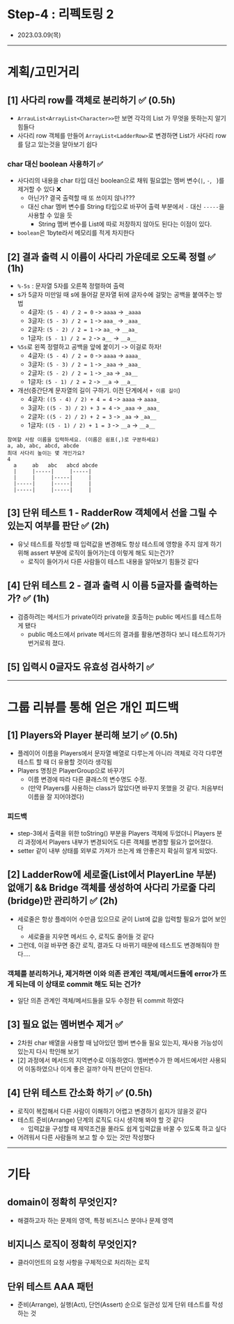 # Step-4 : 리펙토링 2
- 2023.03.09(목)

---
# 계획/고민거리
## [1] 사다리 row를 객체로 분리하기 ✅ (0.5h)
- `ArrauList<ArrayList<Character>>`만 보면 각각의 List 가 무엇을 뜻하는지 알기 힘들다
- 사다리 row 객체를 만들어 `ArrayList<LadderRow>`로 변경하면 List가 사다리 row를 담고 있는것을 알아보기 쉽다

### char 대신 boolean 사용하기 ✅
- 사다리의 내용을 char 타입 대신 boolean으로 채워 필요없는 멤버 변수(`|`, `-`, ` `)를 제거할 수 있다 ❌
  - 아닌가? 결국 출력할 때 또 쓰이지 않나???
  - 대신 char 멤버 변수를 String 타입으로 바꾸어 출력 부분에서 `-` 대신 `-----`을 사용할 수 있을 듯
    - String 멤버 변수를 List에 따로 저장하지 않아도 된다는 이점이 있다.
- `boolean`은 1byte라서 메모리를 적게 차지한다

## [2] 결과 출력 시 이름이 사다리 가운데로 오도록 정렬 ✅ (1h)
- `%-5s` : 문자열 5자를 오른쪽 정렬하여 출력
- s가 5글자 미만일 때 s에 들어갈 문자열 뒤에 글자수에 걸맞는 공백을 붙여주는 방법
  - 4글자: `(5 - 4) / 2 = 0` -> `aaaa`  -> `_aaaa`
  - 3글자: `(5 - 3) / 2 = 1` -> `aaa_`  -> `_aaa_`
  - 2글자: `(5 - 2) / 2 = 1` -> `aa_`   -> `__aa_`
  - 1글자: `(5 - 1) / 2 = 2` -> `a__`   -> `__a__`
- `%5s`로 왼쪽 정렬하고 공백을 앞에 붙이기 -> 이걸로 하자!
  - 4글자: `(5 - 4) / 2 = 0` -> `aaaa`  -> `aaaa_`
  - 3글자: `(5 - 3) / 2 = 1` -> `_aaa`  -> `_aaa_`
  - 2글자: `(5 - 2) / 2 = 1` -> `_aa`   -> `_aa__`
  - 1글자: `(5 - 1) / 2 = 2` -> `__a`   -> `__a__`
- 개선(중간단계 문자열의 길이 구하기. 이전 단계에서 `+ 이름 길이`)
  - 4글자: `((5 - 4) / 2) + 4 = 4` -> `aaaa`  -> `aaaa_`
  - 3글자: `((5 - 3) / 2) + 3 = 4` -> `_aaa`  -> `_aaa_`
  - 2글자: `((5 - 2) / 2) + 2 = 3` -> `_aa`   -> `_aa__`
  - 1글자: `((5 - 1) / 2) + 1 = 3` -> `__a`   -> `__a__`
```text
참여할 사람 이름을 입력하세요. (이름은 쉼표(,)로 구분하세요)
a, ab, abc, abcd, abcde
최대 사다리 높이는 몇 개인가요?
4
  a     ab   abc   abcd abcde 
  |     |-----|     |-----|
  |     |     |-----|     |
  |-----|     |-----|     |
  |-----|     |-----|     |
```

## [3] 단위 테스트 1 - RadderRow 객체에서 선을 그릴 수 있는지 여부를 판단 ✅ (2h)
- 유닛 테스트를 작성할 때 입력값을 변경해도 항상 테스트에 영향을 주지 않게 하기 위해 assert 부분에 로직이 들어가는데 이렇게 해도 되는건가?
  - 로직이 들어가서 다른 사람들이 테스트 내용을 알아보기 힘들것 같다

## [4] 단위 테스트 2 - 결과 출력 시 이름 5글자를 출력하는가? ✅ (1h)
- 검증하려는 메서드가 private이라 private을 호출하는 public 메서드를 테스트하게 됐다
  - public 메소드에서 private 메서드의 결과를 활용/변경하다 보니 테스트하기가 번거로워 졌다.

## [5] 입력시 0글자도 유효성 검사하기 ✅

---
# 그룹 리뷰를 통해 얻은 개인 피드백
## [1] Players와 Player 분리해 보기 ✅ (0.5h)
- 플레이어 이름을 Players에서 문자열 배열로 다루는게 아니라 객체로 각각 다루면 테스트 할 때 더 유용할 것이라 생각됨
- Players 명칭은 PlayerGroup으로 바꾸기
  - 이름 변경에 따라 다른 클래스의 변수명도 수정. 
  - (만약 Players를 사용하는 class가 많았다면 바꾸지 못했을 것 같다. 처음부터 이름을 잘 지어야겠다)

### 피드백
- step-3에서 출력을 위한 toString() 부분을 Players 객체에 두었더니 Players 분리 과정에서 Players 내부가 변경되어도 다른 객체를 변경할 필요가 없어졌다.
- setter 같이 내부 상태를 외부로 가져가 쓰는게 왜 안좋은지 확실히 알게 되었다.

## [2] LadderRow에 세로줄(List에서 PlayerLine 부분) 없애기 && Bridge 객체를 생성하여 사다리 가로줄 다리(bridge)만 관리하기 ✅ (2h)
- 세로줄은 항상 플레이어 수만큼 있으므로 굳이 List에 값을 입력할 필요가 없어 보인다
  - 세로줄을 지우면 메서드 수, 로직도 줄어들 것 같다
- 그런데, 이걸 바꾸면 중간 로직, 결과도 다 바뀌기 때문에 테스트도 변경해줘야 한다.... 

### 객체를 분리하거나, 제거하면 이와 의존 관계인 객체/메서드들에 error가 뜨게 되는데 이 상태로 commit 해도 되는 건가?
- 일단 의존 관계인 객체/메서드들을 모두 수정한 뒤 commit 하였다

## [3] 필요 없는 멤버변수 제거 ✅
- 2차원 char 배열을 사용할 때 남아있던 멤버 변수들 필요 있는지, 재사용 가능성이 있는지 다시 학인해 보기
- [2] 과정에서 메서드의 지역변수로 이동하였다. 멤버변수가 한 메서드에서만 사용되어 이동하였으나 이게 좋은 걸까? 아직 판단이 안된다.

## [4] 단위 테스트 간소화 하기 ✅ (0.5h)
- 로직이 복잡해서 다른 사람이 이해하기 어렵고 변경하기 쉽지가 않을것 같다
- 테스트 준비(Arrange) 단계의 로직도 다시 생각해 봐야 할 것 같다
  - 입력값을 구성할 때 제약조건을 몰라도 쉽게 입력값을 바꿀 수 있도록 하고 싶다
- 어려워서 다른 사람들꺼 보고 할 수 있는 것만 작성했다
---
# 기타
## domain이 정확히 무엇인지?
- 해결하고자 하는 문제의 영역, 특정 비즈니스 분야나 문제 영역

##  비지니스 로직이 정확히 무엇인지?
- 클라이언트의 요청 사항을 구체적으로 처리하는 로직

## 단위 테스트 AAA 패턴
- 준비(Arrange), 실행(Act), 단언(Assert) 순으로 일관성 있게 단위 테스트를 작성하는 것
